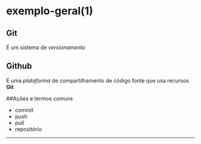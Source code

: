 # exemplo-geral(1)

## Git

É um sistema de *versionamento*

## Github

É uma _plataforma_ de compartilhamento de código fonte que usa recursos **Git**

##Ações e termos comuns

- commit
- push
- pull
- repositório

---


